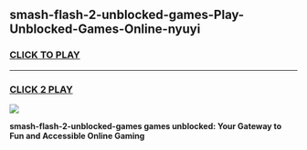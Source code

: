 
## smash-flash-2-unblocked-games-Play-Unblocked-Games-Online-nyuyi
<h3>
<a href="https://premium76.site?title=smash-flash-2-unblocked-games&ref=25A">CLICK TO PLAY</a></h3>
<hr>

<h3>
<a href="https://premium76.site?title=smash-flash-2-unblocked-games&ref=25A">CLICK 2 PLAY</a>
  
</h3>

<a href="https://premium76.site?title=smash-flash-2-unblocked-games&ref=25A"><img src="https://clearcache.store/games.png"></a>


**smash-flash-2-unblocked-games games unblocked: Your Gateway to Fun and Accessible Online Gaming**
